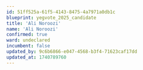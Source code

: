 ```yaml
---
id: 51ff525a-61f5-4143-8475-4a7971a0db1c
blueprint: yegvote_2025_candidate
title: 'Ali Noroozi'
name: 'Ali Noroozi'
confirmed: true
ward: undeclared
incumbent: false
updated_by: 9c6b6866-e047-4568-b3f4-71623caf17dd
updated_at: 1740789760
---
```

